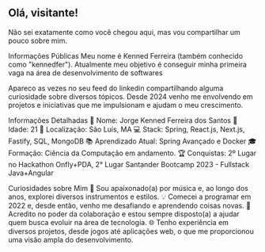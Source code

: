 ## Olá, visitante!
Não sei exatamente como você chegou aqui, mas vou compartilhar um pouco sobre mim.

Informações Públicas
Meu nome é Kenned Ferreira (também conhecido como "kennedfer"). Atualmente meu objetivo é conseguir minha primeira vaga na área de desenvolvimento de softwares

Apareco as vezes no seu feed do linkedin compartilhando alguma curiosidade sobre diversos tópicos.
Desde 2024 venho me envolvendo em projetos e iniciativas que me impulsionam e ajudam o meu crescimento.

Informações Detalhadas
👤 Nome: Jorge Kenned Ferreira dos Santos
🎂 Idade: 21
📍 Localização: São Luís, MA
💻 Stack: Spring, React.js, Next.js, Fastify, SQL, MongoDB
📚 Aprendizado Atual: Spring Avançado e Docker
🎓 Formação: Ciência da Computação em andamento.
🏆 Conquistas: 2º Lugar no Hackathon Onfly+PDA, 2° Lugar Santander Bootcamp 2023 - Fullstack Java+Angular

Curiosidades sobre Mim
🎸 Sou apaixonado(a) por música e, ao longo dos anos, explorei diversos instrumentos e estilos.
💡 Comecei a programar em 2022 e, desde então, venho me desafiando e aprendendo coisas novas.
🤗 Acredito no poder da colaboração e estou sempre disposto(a) a ajudar quem busca evoluir na área de tecnologia.
🌐 Tenho experiência em diversos projetos, desde jogos até aplicações web, o que me proporcionou uma visão ampla do desenvolvimento.
